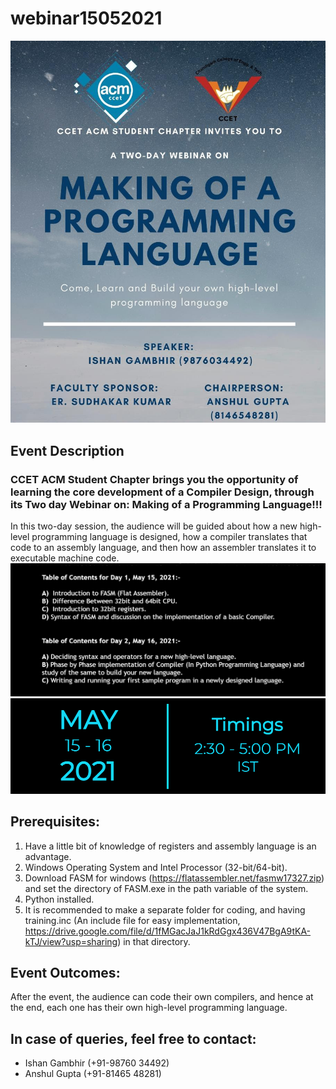 # webinar15052021
![](poster.jpg) <br />
## Event Description <br />
###  CCET ACM Student Chapter brings you the opportunity of learning the core development of a Compiler Design, through its Two day Webinar on:  Making of a Programming Language!!! <br />
In this two-day session, the audience will be guided about how a new high-level programming language is designed, how a compiler translates that code to an assembly language, and then how an assembler translates it to executable machine code.<br />
![](toc.png) <br />
![](venue.png) <br />

## Prerequisites:<br />
1)  Have a little bit of knowledge of registers and assembly language is an advantage. <br />
2) Windows Operating System and Intel Processor (32-bit/64-bit).<br />
3) Download FASM for windows (https://flatassembler.net/fasmw17327.zip) and set the directory of FASM.exe in the path variable of the system.<br />
4) Python installed.<br />
5) It is recommended to make a separate folder for coding, and having training.inc  (An include file for easy implementation, https://drive.google.com/file/d/1fMGacJaJ1kRdGgx436V47BgA9tKA-kTJ/view?usp=sharing) in that directory.<br />

## Event Outcomes:<br />
After the event, the audience can code their own compilers, and hence at the end, each one has their own high-level programming language.<br />

## In case of queries, feel free to contact:<br />
- Ishan Gambhir (+91-98760 34492)<br />
- Anshul Gupta (+91-81465 48281)<br />

